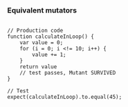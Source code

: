 <!-- .element: class="fragments-no-display"-->
### Equivalent mutators

<pre><code data-noescape data-trim class="lang-ts hljs typescript">
// Production code
function calculateInLoop() {
    var value = 0;
    for (i = 0; i <span class="fragment fade-out" data-fragment-index="0"><</span><span class="fragment current-visible" data-fragment-index="0">!=</span> 10; i++) {
        value += 1;
    }
    return value
    <span class="fragment current-visible" data-fragment-index="0">// test passes, Mutant SURVIVED</span>
}
</code></pre>

<pre><code class="lang-js hljs javascript">// Test
expect(calculateInLoop).to.equal(45);
</code></pre>

